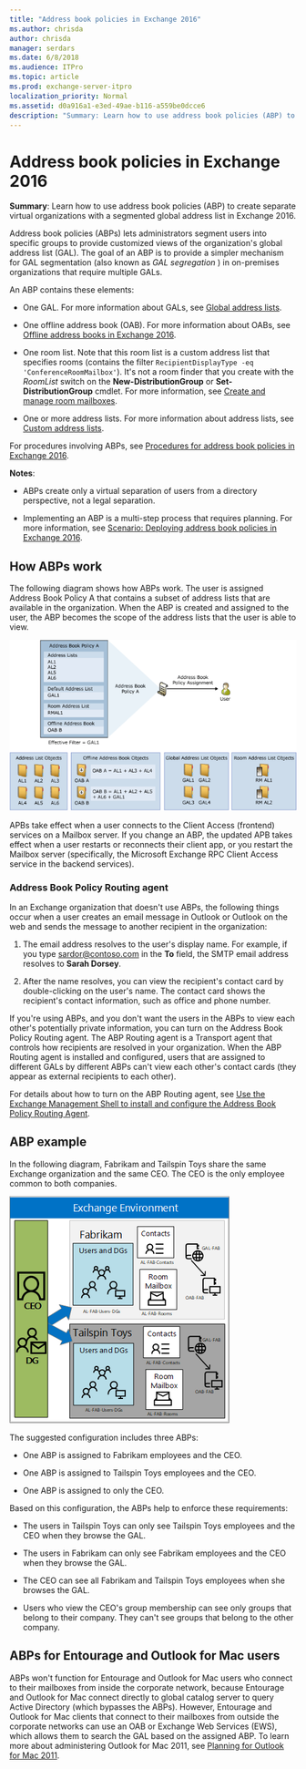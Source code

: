```yaml
---
title: "Address book policies in Exchange 2016"
ms.author: chrisda
author: chrisda
manager: serdars
ms.date: 6/8/2018
ms.audience: ITPro
ms.topic: article
ms.prod: exchange-server-itpro
localization_priority: Normal
ms.assetid: d0a916a1-e3ed-49ae-b116-a559be0dcce6
description: "Summary: Learn how to use address book policies (ABP) to create separate virtual organizations with a segmented global address list in Exchange 2016."
---
```


# Address book policies in Exchange 2016

 **Summary**: Learn how to use address book policies (ABP) to create separate virtual organizations with a segmented global address list in Exchange 2016.
  
Address book policies (ABPs) lets administrators segment users into specific groups to provide customized views of the organization's global address list (GAL). The goal of an ABP is to provide a simpler mechanism for GAL segmentation (also known as *GAL segregation* ) in on-premises organizations that require multiple GALs. 
  
 An ABP contains these elements: 
  
- One GAL. For more information about GALs, see [Global address lists](../../email-addresses-and-address-books/address-lists/address-lists.md#GALs).
    
- One offline address book (OAB). For more information about OABs, see [Offline address books in Exchange 2016](../../email-addresses-and-address-books/offline-address-books/offline-address-books.md).
    
- One room list. Note that this room list is a custom address list that specifies rooms (contains the filter `RecipientDisplayType -eq 'ConferenceRoomMailbox'`). It's not a room finder that you create with the _RoomList_ switch on the **New-DistributionGroup** or **Set-DistributionGroup** cmdlet. For more information, see [Create and manage room mailboxes](../../recipients/room-mailboxes.md).
    
- One or more address lists. For more information about address lists, see [Custom address lists](../../email-addresses-and-address-books/address-lists/address-lists.md#CALists).
    
For procedures involving ABPs, see [Procedures for address book policies in Exchange 2016](abp-procedures.md).
  
 **Notes**:
  
- ABPs create only a virtual separation of users from a directory perspective, not a legal separation.
    
- Implementing an ABP is a multi-step process that requires planning. For more information, see [Scenario: Deploying address book policies in Exchange 2016](abp-scenarios.md).
    
## How ABPs work
<a name="How"> </a>

The following diagram shows how ABPs work. The user is assigned Address Book Policy A that contains a subset of address lists that are available in the organization. When the ABP is created and assigned to the user, the ABP becomes the scope of the address lists that the user is able to view.
  
![Overview of Address Book Policies](../../media/ITPro_Mailbox_ABPOverall.gif)
  
APBs take effect when a user connects to the Client Access (frontend) services on a Mailbox server. If you change an ABP, the updated APB takes effect when a user restarts or reconnects their client app, or you restart the Mailbox server (specifically, the Microsoft Exchange RPC Client Access service in the backend services).
  
### Address Book Policy Routing agent
<a name="ABPTransport"> </a>

In an Exchange organization that doesn't use ABPs, the following things occur when a user creates an email message in Outlook or Outlook on the web and sends the message to another recipient in the organization:
  
1. The email address resolves to the user's display name. For example, if you type sardor@contoso.com in the **To** field, the SMTP email address resolves to **Sarah Dorsey**.
    
2. After the name resolves, you can view the recipient's contact card by double-clicking on the user's name. The contact card shows the recipient's contact information, such as office and phone number.
    
If you're using ABPs, and you don't want the users in the ABPs to view each other's potentially private information, you can turn on the Address Book Policy Routing agent. The ABP Routing agent is a Transport agent that controls how recipients are resolved in your organization. When the ABP Routing agent is installed and configured, users that are assigned to different GALs by different ABPs can't view each other's contact cards (they appear as external recipients to each other).
  
For details about how to turn on the ABP Routing agent, see [Use the Exchange Management Shell to install and configure the Address Book Policy Routing Agent](abp-procedures.md#InstallABPRouting).
  
## ABP example
<a name="example"> </a>

In the following diagram, Fabrikam and Tailspin Toys share the same Exchange organization and the same CEO. The CEO is the only employee common to both companies.
  
![Two Companies One CEO](../../media/ITPro_.png)
  
The suggested configuration includes three ABPs:
  
- One ABP is assigned to Fabrikam employees and the CEO.
    
- One ABP is assigned to Tailspin Toys employees and the CEO.
    
- One ABP is assigned to only the CEO.
    
Based on this configuration, the ABPs help to enforce these requirements:
  
- The users in Tailspin Toys can only see Tailspin Toys employees and the CEO when they browse the GAL.
    
- The users in Fabrikam can only see Fabrikam employees and the CEO when they browse the GAL.
    
- The CEO can see all Fabrikam and Tailspin Toys employees when she browses the GAL.
    
- Users who view the CEO's group membership can see only groups that belong to their company. They can't see groups that belong to the other company.
    
## ABPs for Entourage and Outlook for Mac users
<a name="Clients"> </a>

ABPs won't function for Entourage and Outlook for Mac users who connect to their mailboxes from inside the corporate network, because Entourage and Outlook for Mac connect directly to global catalog server to query Active Directory (which bypasses the ABPs). However, Entourage and Outlook for Mac clients that connect to their mailboxes from outside the corporate networks can use an OAB or Exchange Web Services (EWS), which allows them to search the GAL based on the assigned ABP. To learn more about administering Outlook for Mac 2011, see [Planning for Outlook for Mac 2011](https://go.microsoft.com/fwlink/p/?LinkId=231878).
  

